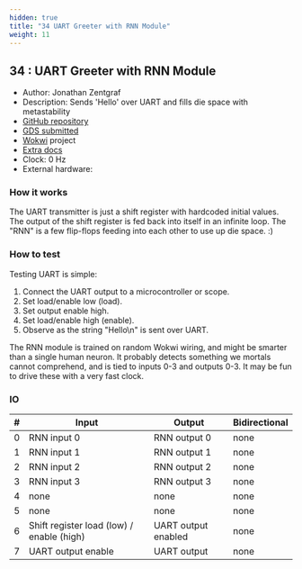 ```yaml
---
hidden: true
title: "34 UART Greeter with RNN Module"
weight: 11
---
```


## 34 : UART Greeter with RNN Module

* Author: Jonathan Zentgraf
* Description: Sends 'Hello' over UART and fills die space with metastability
* [GitHub repository](https://github.com/zx96/tiny-tapeout-5)
* [GDS submitted](https://github.com/zx96/tiny-tapeout-5/actions/runs/6755797792)
* [Wokwi](https://wokwi.com/projects/380410498092232705) project
* [Extra docs]()
* Clock: 0 Hz
* External hardware: 



### How it works

The UART transmitter is just a shift register with hardcoded initial values.
The output of the shift register is fed back into itself in an infinite loop.
The "RNN" is a few flip-flops feeding into each other to use up die space. :)


### How to test

Testing UART is simple:

1. Connect the UART output to a microcontroller or scope.
2. Set load/enable low (load).
3. Set output enable high.
4. Set load/enable high (enable).
5. Observe as the string "Hello\n" is sent over UART.

The RNN module is trained on random Wokwi wiring, and might be smarter than a single human neuron.
It probably detects something we mortals cannot comprehend, and is tied to inputs 0-3 and outputs 0-3.
It may be fun to drive these with a very fast clock.


### IO

| # | Input        | Output       | Bidirectional      |
|---|--------------|--------------| -------------------|
| 0 | RNN input 0  | RNN output 0 | none |
| 1 | RNN input 1  | RNN output 1 | none |
| 2 | RNN input 2  | RNN output 2 | none |
| 3 | RNN input 3  | RNN output 3 | none |
| 4 | none  | none | none |
| 5 | none  | none | none |
| 6 | Shift register load (low) / enable (high)  | UART output enabled | none |
| 7 | UART output enable  | UART output | none |
